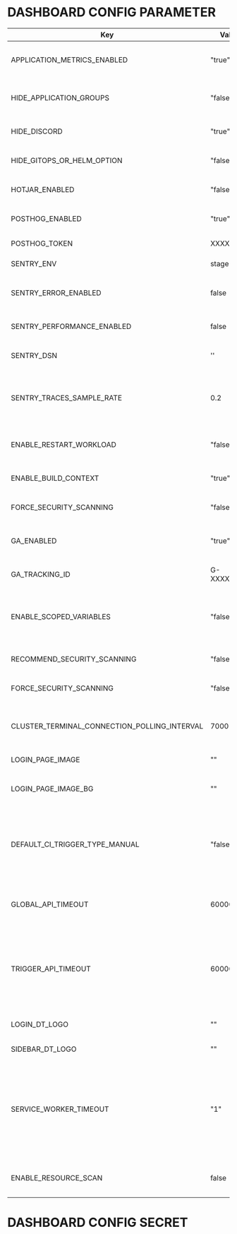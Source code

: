 # DASHBOARD CONFIG PARAMETER

| Key                               | Value     | Description                                     |
|-----------------------------------|-----------|-------------------------------------------------|
| APPLICATION_METRICS_ENABLED        | "true"    | Show application metrics button                |
| HIDE_APPLICATION_GROUPS            | "false"   | Hide application group from Devtron UI         |
| HIDE_DISCORD                       | "true"    | Hide Discord button from UI                    |
| HIDE_GITOPS_OR_HELM_OPTION         | "false"   | Enable GitOps and Helm option                 |
| HOTJAR_ENABLED                     | "false"   | Hotjar integration status                      |
| POSTHOG_ENABLED                    | "true"    | PostHog integration status                     |
| POSTHOG_TOKEN                      | XXXXXXXX  | PostHog API token                        |
| SENTRY_ENV                         | stage     | Sentry environment                              |
| SENTRY_ERROR_ENABLED               | false     |  To send uncaught errors to sentry             |
| SENTRY_PERFORMANCE_ENABLED         | false     |  To send persormance sentry      |
| SENTRY_DSN                         | ''        | SENTRY Data Source Name |
| SENTRY_TRACES_SAMPLE_RATE          | 0.2       | Rate at which data send to sentry.(min=0 max=1)|
| ENABLE_RESTART_WORKLOAD            | "false"    | Show restart pods option in app details page   |
| ENABLE_BUILD_CONTEXT               | "true"    | Enable build context in Devtron UI             |
| FORCE_SECURITY_SCANNING            | "false"   | Force security scanning                         |
| GA_ENABLED                         | "true"    | Enable Google Analytics (GA)                   |
| GA_TRACKING_ID                     | G-XXXXXXXX | Google Analytics tracking ID                 |
| ENABLE_SCOPED_VARIABLES            | "false" | For enabling scoped variable from UI, also need to enable it in backend.          |
| RECOMMEND_SECURITY_SCANNING        | "false"    | Recommend security scanning                  |
| FORCE_SECURITY_SCANNING            | "false"    |  Force Security Scanning                |
| CLUSTER_TERMINAL_CONNECTION_POLLING_INTERVAL     | 7000    |  Interval for checking connection with cluster terminal.     |
| LOGIN_PAGE_IMAGE                   | ""         | Login page image url                          |
| LOGIN_PAGE_IMAGE_BG                | ""         | Login page image background color code        |
| DEFAULT_CI_TRIGGER_TYPE_MANUAL     | "false"    | Change default trigger behaviour of newly created ci-pipeline to manual |
| GLOBAL_API_TIMEOUT                  |  60000  | Default timeout for all API requests in DASHBOARD  |
| TRIGGER_API_TIMEOUT                 |  60000  | Default timeout for all API requests for Trigger calls (Deploy artifacts, charts) in DASHBOARD  |
| LOGIN_DT_LOGO                      | ""         | Devtron logo for login page     |
| SIDEBAR_DT_LOGO                    | ""         | Devtron logo for sidebar        |
| SERVICE_WORKER_TIMEOUT                    | "1"         | Timeout value (in minutes) to fetch update for dashboard, change it cautiously as might hamper your update cycle       |
| ENABLE_RESOURCE_SCAN                    | false         | Enable image scan for resources        |
# DASHBOARD CONFIG SECRET
